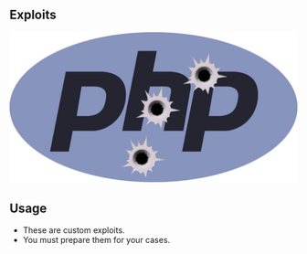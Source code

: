 ## Exploits

![](https://github.com/nu11secur1ty/PHP/blob/master/EXPLOITS/docs/php-logo-bullet-holes.jpg)

## Usage

- These are custom exploits. 
- You must prepare them for your cases.
